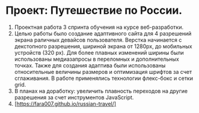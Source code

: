 # Проект: Путешествие по России.
1. Проектная работа 3 спринта обучения на курсе веб-разработки.
2. Целью работы было создание адаптивного сайта для 4 разрешений экрана раличных девайсов пользователя.
Верстка начинается с декстопного разрешения, шириной экрана от 1280px, до мобильных устройств (320 px). Для более плавных изменений ширины были использованы медиазапросы в переломных и дополнительных точках.
Также для создания адаптива были использованы относительные величины размеров и оптимизация шрифтов за счет сглаживания.
В работе применялись технологии флекс-бокс и сетки grid.
3. В планах на доработку: увеличить плавность переходов на другие разрешения за счет инструментов JavaScript.
4. [https://fara007.github.io/russian-travel/]
